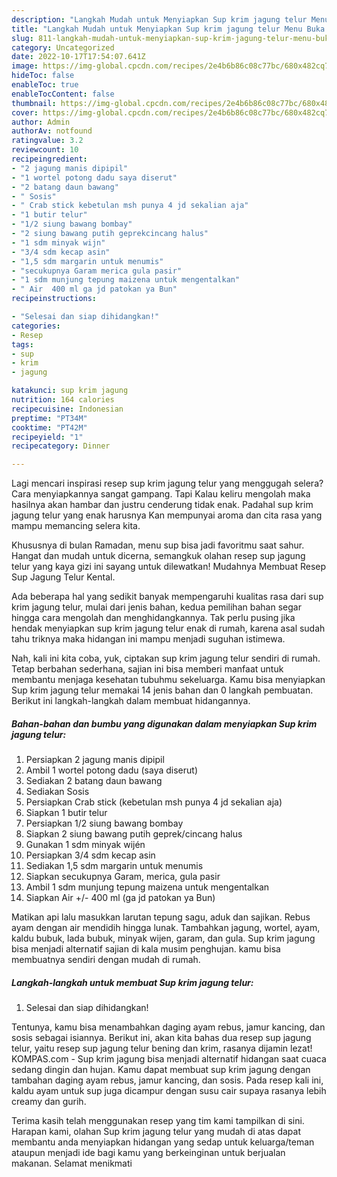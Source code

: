 ```yaml
---
description: "Langkah Mudah untuk Menyiapkan Sup krim jagung telur Menu Buka Puas"
title: "Langkah Mudah untuk Menyiapkan Sup krim jagung telur Menu Buka Puas"
slug: 811-langkah-mudah-untuk-menyiapkan-sup-krim-jagung-telur-menu-buka-puas
category: Uncategorized
date: 2022-10-17T17:54:07.641Z
image: https://img-global.cpcdn.com/recipes/2e4b6b86c08c77bc/680x482cq70/sup-krim-jagung-telur-foto-resep-utama.jpg
hideToc: false
enableToc: true
enableTocContent: false
thumbnail: https://img-global.cpcdn.com/recipes/2e4b6b86c08c77bc/680x482cq70/sup-krim-jagung-telur-foto-resep-utama.jpg
cover: https://img-global.cpcdn.com/recipes/2e4b6b86c08c77bc/680x482cq70/sup-krim-jagung-telur-foto-resep-utama.jpg
author: Admin
authorAv: notfound
ratingvalue: 3.2
reviewcount: 10
recipeingredient:
- "2 jagung manis dipipil"
- "1 wortel potong dadu saya diserut"
- "2 batang daun bawang"
- " Sosis"
- " Crab stick kebetulan msh punya 4 jd sekalian aja"
- "1 butir telur"
- "1/2 siung bawang bombay"
- "2 siung bawang putih geprekcincang halus"
- "1 sdm minyak wijn"
- "3/4 sdm kecap asin"
- "1,5 sdm margarin untuk menumis"
- "secukupnya Garam merica gula pasir"
- "1 sdm munjung tepung maizena untuk mengentalkan"
- " Air  400 ml ga jd patokan ya Bun"
recipeinstructions:

- "Selesai dan siap dihidangkan!"
categories:
- Resep
tags:
- sup
- krim
- jagung

katakunci: sup krim jagung 
nutrition: 164 calories
recipecuisine: Indonesian
preptime: "PT34M"
cooktime: "PT42M"
recipeyield: "1"
recipecategory: Dinner

---
```



Lagi mencari inspirasi resep sup krim jagung telur yang menggugah selera? Cara menyiapkannya sangat gampang. Tapi Kalau keliru mengolah maka hasilnya akan hambar dan justru cenderung tidak enak. Padahal sup krim jagung telur yang enak harusnya Kan mempunyai aroma dan cita rasa yang mampu memancing selera kita.


Khususnya di bulan Ramadan, menu sup bisa jadi favoritmu saat sahur. Hangat dan mudah untuk dicerna, semangkuk olahan resep sup jagung telur yang kaya gizi ini sayang untuk dilewatkan! Mudahnya Membuat Resep Sup Jagung Telur Kental.

Ada beberapa hal yang sedikit banyak mempengaruhi kualitas rasa dari sup krim jagung telur, mulai dari jenis bahan, kedua pemilihan bahan segar hingga cara mengolah dan menghidangkannya. Tak perlu pusing jika hendak menyiapkan sup krim jagung telur enak di rumah, karena asal sudah tahu triknya maka hidangan ini mampu menjadi suguhan istimewa.


Nah, kali ini kita coba, yuk, ciptakan sup krim jagung telur sendiri di rumah. Tetap berbahan sederhana, sajian ini bisa memberi manfaat untuk membantu menjaga kesehatan tubuhmu sekeluarga. Kamu bisa menyiapkan Sup krim jagung telur memakai 14 jenis bahan dan 0 langkah pembuatan. Berikut ini langkah-langkah dalam membuat hidangannya.

<!--inarticleads1-->

##### Bahan-bahan dan bumbu yang digunakan dalam menyiapkan Sup krim jagung telur:

1. Persiapkan 2 jagung manis dipipil
1. Ambil 1 wortel potong dadu (saya diserut)
1. Sediakan 2 batang daun bawang
1. Sediakan  Sosis
1. Persiapkan  Crab stick (kebetulan msh punya 4 jd sekalian aja)
1. Siapkan 1 butir telur
1. Persiapkan 1/2 siung bawang bombay
1. Siapkan 2 siung bawang putih geprek/cincang halus
1. Gunakan 1 sdm minyak wijén
1. Persiapkan 3/4 sdm kecap asin
1. Sediakan 1,5 sdm margarin untuk menumis
1. Siapkan secukupnya Garam, merica, gula pasir
1. Ambil 1 sdm munjung tepung maizena untuk mengentalkan
1. Siapkan  Air +/- 400 ml (ga jd patokan ya Bun)


Matikan api lalu masukkan larutan tepung sagu, aduk dan sajikan. Rebus ayam dengan air mendidih hingga lunak. Tambahkan jagung, wortel, ayam, kaldu bubuk, lada bubuk, minyak wijen, garam, dan gula. Sup krim jagung bisa menjadi alternatif sajian di kala musim penghujan. kamu bisa membuatnya sendiri dengan mudah di rumah. 

<!--inarticleads2-->

##### Langkah-langkah untuk membuat Sup krim jagung telur:


1. Selesai dan siap dihidangkan!

Tentunya, kamu bisa menambahkan daging ayam rebus, jamur kancing, dan sosis sebagai isiannya. Berikut ini, akan kita bahas dua resep sup jagung telur, yaitu resep sup jagung telur bening dan krim, rasanya dijamin lezat! KOMPAS.com - Sup krim jagung bisa menjadi alternatif hidangan saat cuaca sedang dingin dan hujan. Kamu dapat membuat sup krim jagung dengan tambahan daging ayam rebus, jamur kancing, dan sosis. Pada resep kali ini, kaldu ayam untuk sup juga dicampur dengan susu cair supaya rasanya lebih creamy dan gurih. 

Terima kasih telah menggunakan resep yang tim kami tampilkan di sini. Harapan kami, olahan Sup krim jagung telur yang mudah di atas dapat membantu anda menyiapkan hidangan yang sedap untuk keluarga/teman ataupun menjadi ide bagi kamu yang berkeinginan untuk berjualan makanan. Selamat menikmati
